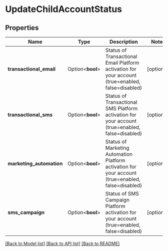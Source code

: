 # UpdateChildAccountStatus

## Properties

Name | Type | Description | Notes
------------ | ------------- | ------------- | -------------
**transactional_email** | Option<**bool**> | Status of Transactional Email Platform activation for your account (true=enabled, false=disabled) | [optional]
**transactional_sms** | Option<**bool**> | Status of Transactional SMS Platform activation for your account (true=enabled, false=disabled) | [optional]
**marketing_automation** | Option<**bool**> | Status of Marketing Automation Platform activation for your account (true=enabled, false=disabled) | [optional]
**sms_campaign** | Option<**bool**> | Status of SMS Campaign Platform activation for your account (true=enabled, false=disabled) | [optional]

[[Back to Model list]](../README.md#documentation-for-models) [[Back to API list]](../README.md#documentation-for-api-endpoints) [[Back to README]](../README.md)


